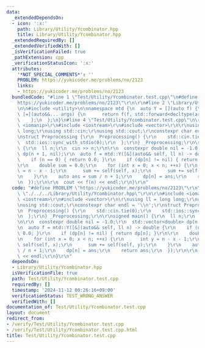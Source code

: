```yaml
---
data:
  _extendedDependsOn:
  - icon: ':x:'
    path: Library/Utility/Ycombinator.hpp
    title: Library/Utility/Ycombinator.hpp
  _extendedRequiredBy: []
  _extendedVerifiedWith: []
  _isVerificationFailed: true
  _pathExtension: cpp
  _verificationStatusIcon: ':x:'
  attributes:
    '*NOT_SPECIAL_COMMENTS*': ''
    PROBLEM: https://yukicoder.me/problems/no/2123
    links:
    - https://yukicoder.me/problems/no/2123
  bundledCode: "#line 1 \"Test/Utility/Ycombinator.test.cpp\"\n#define PROBLEM \"\
    https://yukicoder.me/problems/no/2123\"\r\n\r\n#line 2 \"Library/Utility/Ycombinator.hpp\"\
    \n\n#include <utility>\n\nnamespace mtd {\n  auto Y = [](auto f) {\n    return\
    \ [=](auto&&... args) {\n      return f(f, std::forward<decltype(args)>(args)...);\n\
    \    };\n  };\n}\n#line 4 \"Test/Utility/Ycombinator.test.cpp\"\n\r\n#include\
    \ <iomanip>\r\n#include <iostream>\r\n#include <vector>\r\n\r\nusing ll = long\
    \ long;\r\nusing std::cin;\r\nusing std::cout;\r\nconstexpr char endl = '\\n';\r\
    \nstruct Preprocessing {\r\n  Preprocessing() {\r\n    std::cin.tie(0);\r\n  \
    \  std::ios::sync_with_stdio(0);\r\n  };\r\n} _Preprocessing;\r\n\r\nsigned main()\
    \ {\r\n  ll n;\r\n  cin >> n;\r\n\r\n  constexpr double nil = -1.0;\r\n  std::vector<double>\
    \ dp(n + 1, nil);\r\n  auto f = mtd::Y([&](auto&& self, ll n) -> double {\r\n\
    \    if (n == 0) { return 0.0; }\r\n    if (dp[n] != nil) { return dp[n]; }\r\n\
    \r\n    double sum = 0.0;\r\n    for (int x = 0; x < n; ++x) {\r\n      int y\
    \ = n - x - 1;\r\n      sum += self(self, x);\r\n      sum += self(self, y);\r\
    \n    }\r\n    auto ans = sum / n + 1;\r\n    dp[n] = ans;\r\n    return ans;\r\
    \n  });\r\n\r\n  cout << f(n) << endl;\r\n}\r\n"
  code: "#define PROBLEM \"https://yukicoder.me/problems/no/2123\"\r\n\r\n#include\
    \ \"./../../Library/Utility/Ycombinator.hpp\"\r\n\r\n#include <iomanip>\r\n#include\
    \ <iostream>\r\n#include <vector>\r\n\r\nusing ll = long long;\r\nusing std::cin;\r\
    \nusing std::cout;\r\nconstexpr char endl = '\\n';\r\nstruct Preprocessing {\r\
    \n  Preprocessing() {\r\n    std::cin.tie(0);\r\n    std::ios::sync_with_stdio(0);\r\
    \n  };\r\n} _Preprocessing;\r\n\r\nsigned main() {\r\n  ll n;\r\n  cin >> n;\r\
    \n\r\n  constexpr double nil = -1.0;\r\n  std::vector<double> dp(n + 1, nil);\r\
    \n  auto f = mtd::Y([&](auto&& self, ll n) -> double {\r\n    if (n == 0) { return\
    \ 0.0; }\r\n    if (dp[n] != nil) { return dp[n]; }\r\n\r\n    double sum = 0.0;\r\
    \n    for (int x = 0; x < n; ++x) {\r\n      int y = n - x - 1;\r\n      sum +=\
    \ self(self, x);\r\n      sum += self(self, y);\r\n    }\r\n    auto ans = sum\
    \ / n + 1;\r\n    dp[n] = ans;\r\n    return ans;\r\n  });\r\n\r\n  cout << f(n)\
    \ << endl;\r\n}\r\n"
  dependsOn:
  - Library/Utility/Ycombinator.hpp
  isVerificationFile: true
  path: Test/Utility/Ycombinator.test.cpp
  requiredBy: []
  timestamp: '2024-11-12 00:26:16+09:00'
  verificationStatus: TEST_WRONG_ANSWER
  verifiedWith: []
documentation_of: Test/Utility/Ycombinator.test.cpp
layout: document
redirect_from:
- /verify/Test/Utility/Ycombinator.test.cpp
- /verify/Test/Utility/Ycombinator.test.cpp.html
title: Test/Utility/Ycombinator.test.cpp
---
```

